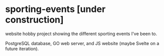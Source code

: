 # sporting-events [under construction]
website hobby project showing the different sporting events I've been to. 

PostgreSQL database, GO web server, and JS website (maybe Svelte on a future iteration).
